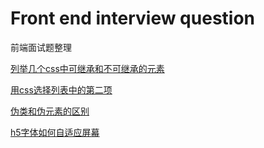 # Front end interview question
前端面试题整理

[列举几个css中可继承和不可继承的元素](https://github.com/lingdianyiyuan/FEIQ/blob/master/列举几个css中可继承和不可继承的元素.md)

[用css选择列表中的第二项](https://github.com/lingdianyiyuan/FEIQ/blob/master/%E7%94%A8css%E9%80%89%E6%8B%A9%E5%88%97%E8%A1%A8%E4%B8%AD%E7%9A%84%E7%AC%AC%E4%BA%8C%E9%A1%B9.md)

[伪类和伪元素的区别](https://github.com/lingdianyiyuan/FEIQ/blob/master/%E4%BC%AA%E7%B1%BB%E5%92%8C%E4%BC%AA%E5%85%83%E7%B4%A0%E7%9A%84%E5%8C%BA%E5%88%AB.md)

[h5字体如何自适应屏幕](https://github.com/lingdianyiyuan/FEIQ/blob/master/h5%E5%AD%97%E4%BD%93%E5%A6%82%E4%BD%95%E8%87%AA%E9%80%82%E5%BA%94%E5%B1%8F%E5%B9%95.md)
